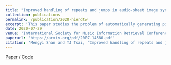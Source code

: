 ```yaml
---
title: "Improved handling of repeats and jumps in audio-sheet image synchronization"
collection: publications
permalink: /publication/2020-hierdtw
excerpt: 'This paper studies the problem of automatically generating piano score following videos given an audio recording and raw sheet music images. Whereas previous works focus on synthetic sheet music where the data has been cleaned and preprocessed, we instead focus on developing a system that can cope with the messiness of raw, unprocessed sheet music PDFs from IMSLP.'
date: 2020-07-29
venue: 'International Society for Music Information Retrieval Conference'
paperurl: 'https://arxiv.org/pdf/2007.14580.pdf'
citation: 'Mengyi Shan and TJ Tsai, “Improved handling of repeats and jumps in audio-sheet image synchronization,” 21st International Society for Music Information Retrieval Conference (ISMIR), 11-16 October 2020.'
---
```


[Paper](https://arxiv.org/pdf/2007.14580.pdf) / [Code](https://github.com/HMC-MIR/YoutubeScoreFollowing)
